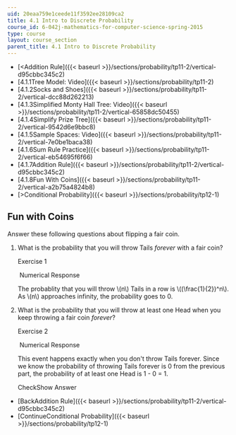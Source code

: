 ```yaml
---
uid: 20eaa759e1ceede11f3592ee28109ca2
title: 4.1 Intro to Discrete Probability
course_id: 6-042j-mathematics-for-computer-science-spring-2015
type: course
layout: course_section
parent_title: 4.1 Intro to Discrete Probability
---
```


*   [<Addition Rule]({{< baseurl >}}/sections/probability/tp11-2/vertical-d95cbbc345c2)
*   [4.1.1Tree Model: Video]({{< baseurl >}}/sections/probability/tp11-2)
*   [4.1.2Socks and Shoes]({{< baseurl >}}/sections/probability/tp11-2/vertical-dcc88d262213)
*   [4.1.3Simplified Monty Hall Tree: Video]({{< baseurl >}}/sections/probability/tp11-2/vertical-65858dc50455)
*   [4.1.4Simplify Prize Tree]({{< baseurl >}}/sections/probability/tp11-2/vertical-9542d6e9bbc8)
*   [4.1.5Sample Spaces: Video]({{< baseurl >}}/sections/probability/tp11-2/vertical-7e0be1baca38)
*   [4.1.6Sum Rule Practice]({{< baseurl >}}/sections/probability/tp11-2/vertical-eb54695f6f66)
*   [4.1.7Addition Rule]({{< baseurl >}}/sections/probability/tp11-2/vertical-d95cbbc345c2)
*   [4.1.8Fun With Coins]({{< baseurl >}}/sections/probability/tp11-2/vertical-a2b75a4824b8)
*   [\>Conditional Probability]({{< baseurl >}}/sections/probability/tp12-1)

Fun with Coins
--------------

  
Answer these following questions about flipping a fair coin.

1.  What is the probability that you will throw Tails _forever_ with a fair coin?
    
    Exercise 1
    
    &nbsp;Numerical Response&nbsp;
    
    The probablity that you will throw \\(n\\) Tails in a row is \\((\\frac{1}{2})^n\\). As \\(n\\) approaches infinity, the probability goes to 0.
    
2.  What is the probability that you will throw at least one Head when you keep throwing a fair coin _forever_?
    
    Exercise 2
    
    &nbsp;Numerical Response&nbsp;
    
    This event happens exactly when you don't throw Tails forever. Since we know the probability of throwing Tails forever is 0 from the previous part, the probability of at least one Head is 1 - 0 = 1.
    
    CheckShow Answer
    

*   [BackAddition Rule]({{< baseurl >}}/sections/probability/tp11-2/vertical-d95cbbc345c2)
*   [ContinueConditional Probability]({{< baseurl >}}/sections/probability/tp12-1)